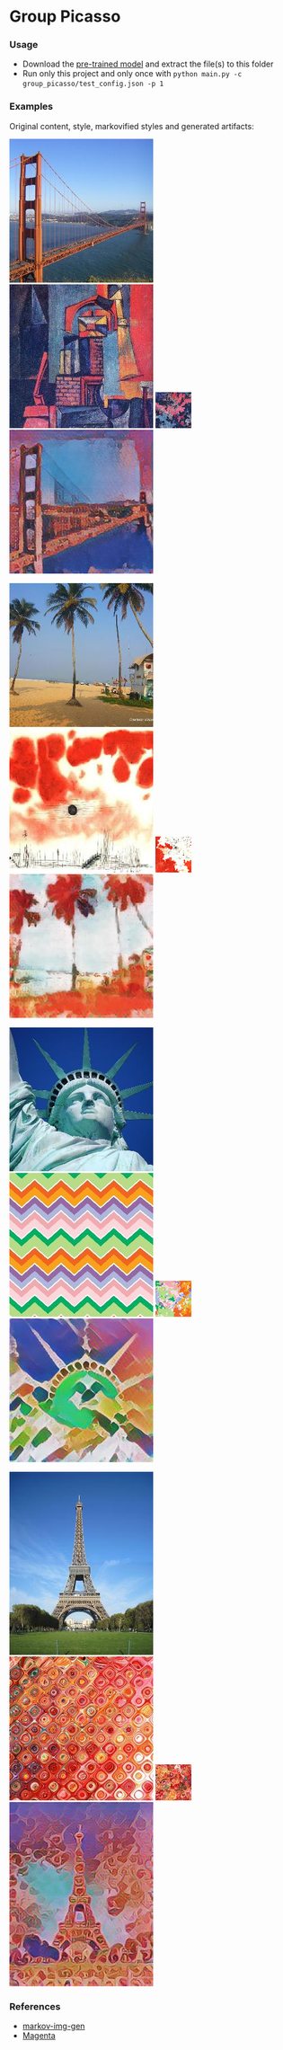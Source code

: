 # Group Picasso
### Usage
* Download the 
[pre-trained model](https://storage.googleapis.com/download.magenta.tensorflow.org/models/arbitrary_style_transfer.tar.gz)
and extract the file(s) to this folder
* Run only this project and only once with ```python main.py -c group_picasso/test_config.json -p 1```

### Examples
Original content, style, markovified styles and generated artifacts:

![](images/content/golden_gate_sq.jpg)
![](images/styles/towers_1916_sq.jpg)
![](gifs/m1.gif)
![](gifs/a1.gif)

![](images/content/colva_beach_sq.jpg)
![](images/styles/clouds-over-bor-1940_sq.jpg)
![](gifs/m2.gif)
![](gifs/a2.gif)

![](images/content/statue_of_liberty_sq.jpg)
![](images/styles/zigzag_colorful.jpg)
![](gifs/m3.gif)
![](gifs/a3.gif)

![](images/content/eiffel_tower.jpg)
![](images/styles/red_texture_sq.jpg)
![](gifs/m4.gif)
![](gifs/a4.gif)

### References
* [markov-img-gen](https://github.com/JonnoFTW/markov-img-gen)
* [Magenta](https://github.com/tensorflow/magenta)
